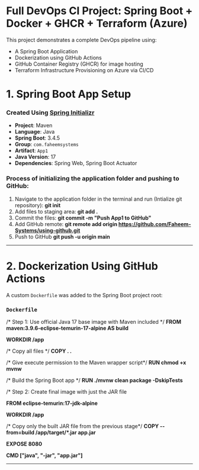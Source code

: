 #  Full DevOps CI Project: Spring Boot + Docker + GHCR + Terraform (Azure)

This project demonstrates a complete DevOps pipeline using:
- A Spring Boot Application
- Dockerization using GitHub Actions
- GitHub Container Registry (GHCR) for image hosting
- Terraform Infrastructure Provisioning on Azure via CI/CD

#  1. Spring Boot App Setup

###  Created Using [Spring Initializr](https://start.spring.io/)

- **Project**: Maven
- **Language**: Java
- **Spring Boot**: 3.4.5
- **Group**: `com.faheemsystems`
- **Artifact**: `App1`
- **Java Version**: 17
- **Dependencies**: Spring Web, Spring Boot Actuator

### Process of initializing the application folder and pushing to GitHub:

  1. Navigate to the application folder in the terminal and run (Intialize git repository):
       **git init**
  2. Add files to staging area:
       **git add .**
  3. Commit the files:
       **git commit -m "Push App1 to GitHub"**
  4. Add GitHub remote:
       **git remote add origin https://github.com/Faheem-Systems/using-github.git**
  5. Push to GitHub
       **git push -u origin main**

---

#  2. Dockerization Using GitHub Actions
 A custom `Dockerfile` was added to the Spring Boot project root:

### `Dockerfile`
  /* Step 1: Use official Java 17 base image with Maven included */
   **FROM maven:3.9.6-eclipse-temurin-17-alpine AS build**

   **WORKDIR /app**

  /* Copy all files */
   **COPY . .**

  /* Give execute permission to the Maven wrapper script*/
   **RUN chmod +x mvnw**

  /* Build the Spring Boot app */
   **RUN ./mvnw clean package -DskipTests**

  /* Step 2: Create final image with just the JAR file

   **FROM eclipse-temurin:17-jdk-alpine**

   **WORKDIR /app**

  /* Copy only the built JAR file from the previous stage*/
   **COPY --from=build /app/target/*.jar app.jar**

   **EXPOSE 8080**

   **CMD ["java", "-jar", "app.jar"]**

---




